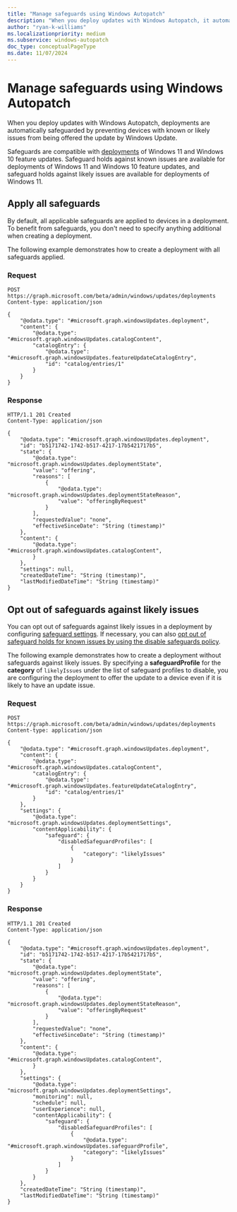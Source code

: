 ```yaml
---
title: "Manage safeguards using Windows Autopatch"
description: "When you deploy updates with Windows Autopatch, it automatically prevents devices with issues from being offered the update."
author: "ryan-k-williams"
ms.localizationpriority: medium
ms.subservice: windows-autopatch
doc_type: conceptualPageType
ms.date: 11/07/2024
---
```


# Manage safeguards using Windows Autopatch

When you deploy updates with Windows Autopatch, deployments are automatically safeguarded by preventing devices with known or likely issues from being offered the update by Windows Update.

Safeguards are compatible with [deployments](/graph/windowsupdates-deployments) of Windows 11 and Windows 10 feature updates. Safeguard holds against known issues are available for deployments of Windows 11 and Windows 10 feature updates, and safeguard holds against likely issues are available for deployments of Windows 11.

## Apply all safeguards

By default, all applicable safeguards are applied to devices in a deployment. To benefit from safeguards, you don't need to specify anything additional when creating a deployment.

The following example demonstrates how to create a deployment with all safeguards applied.

### Request

```http
POST https://graph.microsoft.com/beta/admin/windows/updates/deployments
Content-type: application/json

{
    "@odata.type": "#microsoft.graph.windowsUpdates.deployment",
    "content": {
        "@odata.type": "#microsoft.graph.windowsUpdates.catalogContent",
        "catalogEntry": {
            "@odata.type": "#microsoft.graph.windowsUpdates.featureUpdateCatalogEntry",
            "id": "catalog/entries/1"
        }
    }
}
```

### Response

```http
HTTP/1.1 201 Created
Content-Type: application/json

{
    "@odata.type": "#microsoft.graph.windowsUpdates.deployment",
    "id": "b5171742-1742-b517-4217-17b5421717b5",
    "state": {
        "@odata.type": "microsoft.graph.windowsUpdates.deploymentState",
        "value": "offering",
        "reasons": [
            {
                "@odata.type": "microsoft.graph.windowsUpdates.deploymentStateReason",
                "value": "offeringByRequest"
            }
        ],
        "requestedValue": "none",
        "effectiveSinceDate": "String (timestamp)"
    },
    "content": {
        "@odata.type": "#microsoft.graph.windowsUpdates.catalogContent",
        }
    },
    "settings": null,
    "createdDateTime": "String (timestamp)",
    "lastModifiedDateTime": "String (timestamp)"
}
```

## Opt out of safeguards against likely issues

You can opt out of safeguards against likely issues in a deployment by configuring [safeguard settings](/graph/api/resources/windowsupdates-safeguardsettings). If necessary, you can also [opt out of safeguard holds for known issues by using the disable safeguards policy](/windows/deployment/update/safeguard-opt-out).

The following example demonstrates how to create a deployment without safeguards against likely issues. By specifying a **safeguardProfile** for the **category** of `likelyIssues` under the list of safeguard profiles to disable, you are configuring the deployment to offer the update to a device even if it is likely to have an update issue.

### Request

```http
POST https://graph.microsoft.com/beta/admin/windows/updates/deployments
Content-type: application/json

{
    "@odata.type": "#microsoft.graph.windowsUpdates.deployment",
    "content": {
        "@odata.type": "#microsoft.graph.windowsUpdates.catalogContent",
        "catalogEntry": {
            "@odata.type": "#microsoft.graph.windowsUpdates.featureUpdateCatalogEntry",
            "id": "catalog/entries/1"
        }
    },
    "settings": {
        "@odata.type": "microsoft.graph.windowsUpdates.deploymentSettings",
        "contentApplicability": {
            "safeguard": {
                "disabledSafeguardProfiles": [
                    {
                        "category": "likelyIssues"
                    }
                ]
            }
        }
    }
}
```

### Response

```http
HTTP/1.1 201 Created
Content-Type: application/json

{
    "@odata.type": "#microsoft.graph.windowsUpdates.deployment",
    "id": "b5171742-1742-b517-4217-17b5421717b5",
    "state": {
        "@odata.type": "microsoft.graph.windowsUpdates.deploymentState",
        "value": "offering",
        "reasons": [
            {
                "@odata.type": "microsoft.graph.windowsUpdates.deploymentStateReason",
                "value": "offeringByRequest"
            }
        ],
        "requestedValue": "none",
        "effectiveSinceDate": "String (timestamp)"
    },
    "content": {
        "@odata.type": "#microsoft.graph.windowsUpdates.catalogContent",
        }
    },
    "settings": {
        "@odata.type": "microsoft.graph.windowsUpdates.deploymentSettings",
        "monitoring": null,
        "schedule": null,
        "userExperience": null,
        "contentApplicability": {
            "safeguard": {
                "disabledSafeguardProfiles": [
                    {
                        "@odata.type": "#microsoft.graph.windowsUpdates.safeguardProfile",
                        "category": "likelyIssues"
                    }
                ]
            }
        }
    },
    "createdDateTime": "String (timestamp)",
    "lastModifiedDateTime": "String (timestamp)"
}
```
